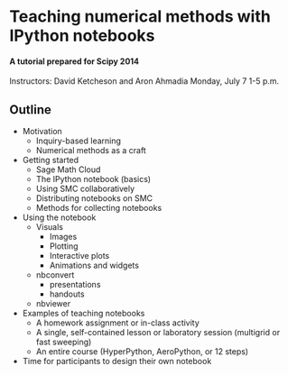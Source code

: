 # Teaching numerical methods with IPython notebooks

#### A tutorial prepared for Scipy 2014

Instructors: David Ketcheson and Aron Ahmadia
Monday, July 7 1-5 p.m.

## Outline

- Motivation
  - Inquiry-based learning
  - Numerical methods as a craft
- Getting started
  - Sage Math Cloud
  - The IPython notebook (basics)
  - Using SMC collaboratively
  - Distributing notebooks on SMC
  - Methods for collecting notebooks
- Using the notebook
  - Visuals
    - Images
    - Plotting
    - Interactive plots
    - Animations and widgets
  - nbconvert
    - presentations
    - handouts
  - nbviewer
- Examples of teaching notebooks
  - A homework assignment or in-class activity
  - A single, self-contained lesson or laboratory session (multigrid or fast sweeping)
  - An entire course (HyperPython, AeroPython, or 12 steps)
- Time for participants to design their own notebook
